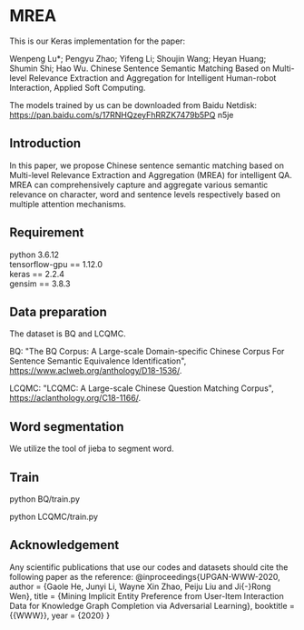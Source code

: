 # MREA

This is our Keras implementation for the paper:

Wenpeng Lu*; Pengyu Zhao; Yifeng Li; Shoujin Wang; Heyan Huang; Shumin Shi; Hao Wu. Chinese Sentence Semantic Matching Based on Multi-level Relevance Extraction and Aggregation for Intelligent Human-robot Interaction, Applied Soft Computing.

The models trained by us can be downloaded from Baidu Netdisk:   https://pan.baidu.com/s/17RNHQzeyFhRRZK7479b5PQ    n5je

## Introduction
In this paper, we propose Chinese sentence semantic matching based on Multi-level Relevance Extraction and Aggregation (MREA) for intelligent QA. MREA can comprehensively capture and aggregate various semantic relevance on character, word and sentence levels respectively based on multiple attention mechanisms.

## Requirement
python 3.6.12  
tensorflow-gpu == 1.12.0  
keras == 2.2.4  
gensim == 3.8.3  

## Data preparation
The dataset is BQ and LCQMC.

BQ: "The BQ Corpus: A Large-scale Domain-specific Chinese Corpus For Sentence Semantic Equivalence Identification", https://www.aclweb.org/anthology/D18-1536/.

LCQMC: "LCQMC: A Large-scale Chinese Question Matching Corpus", https://aclanthology.org/C18-1166/.

## Word segmentation
We utilize the tool of jieba to segment word.

## Train
python BQ/train.py    
 
python LCQMC/train.py    

## Acknowledgement
Any scientific publications that use our codes and datasets should cite the following paper as the reference:
@inproceedings{UPGAN-WWW-2020,
  author    = {Gaole He,
               Junyi Li,
               Wayne Xin Zhao,
               Peiju Liu and
               Ji{-}Rong Wen},
  title     = {Mining Implicit Entity Preference from User-Item Interaction Data for Knowledge Graph Completion via Adversarial Learning},
  booktitle = {{WWW}},
  year      = {2020}
}
